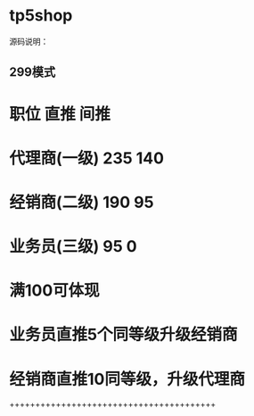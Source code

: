 # tp5shop
源码说明：


## 299模式
# 职位    直推  间推
# 代理商(一级)    235  140
# 经销商(二级)    190  95
# 业务员(三级)    95  0

# 满100可体现
# 业务员直推5个同等级升级经销商
# 经销商直推10同等级，升级代理商

++++++++++++++++++++++++++++++++++++++++